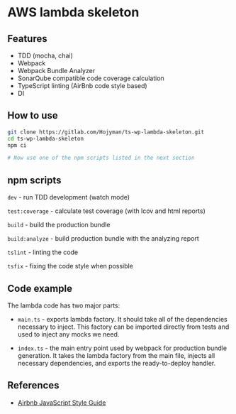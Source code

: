 # AWS lambda skeleton


## Features

* TDD (mocha, chai)
* Webpack
* Webpack Bundle Analyzer
* SonarQube compatible code coverage calculation
* TypeScript linting (AirBnb code style based)
* DI


## How to use

```sh
git clone https://gitlab.com/Hojyman/ts-wp-lambda-skeleton.git
cd ts-wp-lambda-skeleton
npm ci

# Now use one of the npm scripts listed in the next section

```

## npm scripts

`dev` - run TDD development (watch mode)

`test:coverage` - calculate test coverage (with lcov and html reports)

`build` - build the production bundle

`build:analyze` - build production bundle with the analyzing report

`tslint` - linting the code

`tsfix` - fixing the code style when possible


## Code example

The lambda code has two major parts:
* `main.ts` - exports lambda factory. It should take all of the dependencies necessary to inject. This factory can be imported directly from tests and used to inject any mocks we need.

* `index.ts` - the main entry point used by webpack for production bundle generation. It takes the lambda factory from the main file, injects all necessary dependencies, and exports the ready-to-deploy handler.


## References

* [Airbnb JavaScript Style Guide](https://github.com/airbnb/javascript)

